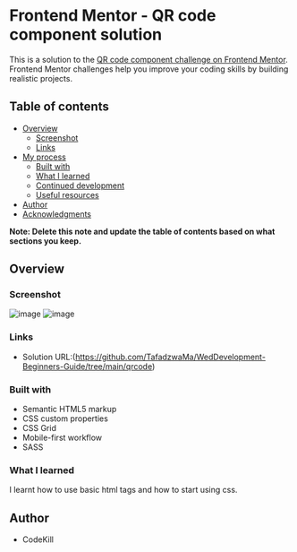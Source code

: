 ﻿# Frontend Mentor - QR code component solution

This is a solution to the [QR code component challenge on Frontend Mentor](https://www.frontendmentor.io/challenges/qr-code-component-iux_sIO_H). Frontend Mentor challenges help you improve your coding skills by building realistic projects. 

## Table of contents

- [Overview](#overview)
  - [Screenshot](#screenshot)
  - [Links](#links)
- [My process](#my-process)
  - [Built with](#built-with)
  - [What I learned](#what-i-learned)
  - [Continued development](#continued-development)
  - [Useful resources](#useful-resources)
- [Author](#author)
- [Acknowledgments](#acknowledgments)

**Note: Delete this note and update the table of contents based on what sections you keep.**

## Overview

### Screenshot

![image](https://user-images.githubusercontent.com/64259757/181194609-88526929-524d-41e7-9584-dcd5a2c68be8.png)
![image](https://user-images.githubusercontent.com/64259757/181194691-609c332c-94c6-4b9f-bbeb-f2ae2cf77e19.png)


### Links

- Solution URL:(https://github.com/TafadzwaMa/WedDevelopment-Beginners-Guide/tree/main/qrcode)


### Built with

- Semantic HTML5 markup
- CSS custom properties
- CSS Grid
- Mobile-first workflow
- SASS


### What I learned
 I learnt how to use basic html tags and how to start using css.


## Author

- CodeKill

